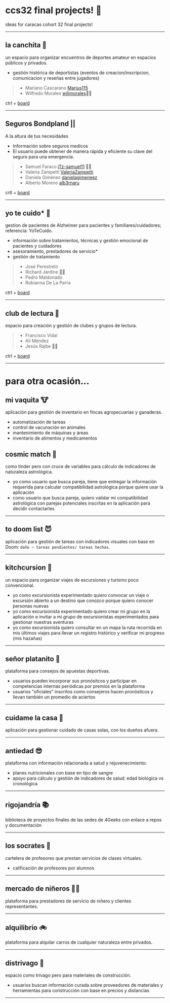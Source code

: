 # ccs32 final projects! 🎉

ideas for caracas cohort 32 final projects! 

-----

## la canchita  :goal_net:

un espacio para organizar encuentros de deportes amateur en espacios públicos y privados.
- gestión histórica de deportistas (eventos de creacion/inscripcion, comunicacion y reseñas entre jugadores)

> - Mariano Cascarano [Marius115](https://github.com/Marius115)
> - Wilfredo Morales [wiljmorales](https://github.com/wiljmorales)🐱‍👤

ctrl + [board](https://github.com/users/wiljmorales/projects/1)

-----

## Seguros Bondpland || 
A la altura de tus necesidades
- Información sobre seguros medicos
- El usuario puede obtener de manera rápida y eficiente su clave del seguro para una emergencia.
> - Samuel Faraco [iTz-samuel11](https://github.com/iTz-samuel11) 🐱‍👤
> - Valeria Zampetti [ValeriaZampetti](https://github.com/ValeriaZampetti)
> - Daniela Giménez [danielagimeneez](https://github.com/danielagimeneez)
> - Alberto Moreno [alb3rnaru](https://github.com/Alb3rnaru)

crtl + [board](https://github.com/users/iTz-samuel11/projects/2/views/1)

-----

## yo te cuido* 🏥

gestion de pacientes de Alzheimer para pacientes y familiares/cuidadores; referencia: YoTeCuido.
- información sobre tratamientos, técnicas y gestión emocional de pacientes y cuidadores
- asesoramiento, prestadores de servicio*
- gestión de tratamiento

> - José Perestrelo
> - Richard Jardine 🐱‍👤
> - Pedro Maldonado
> - Robianna De La Parra

ctrl + [board](https://github.com/users/rhjardine/projects/3/views/1)

-----

## club de lectura 📘

espacio para creación y gestión de clubes y grupos de lectura.

> - Francisco Vidal
> - Alí Méndez
> - Jesús Rajbe 🐱‍👤

ctrl + [board](https://github.com/users/jerajbe/projects/1)

-----

# para otra ocasión...

## mi vaquita 🐮

aplicación para gestión de inventario en fincas agropecuarias y ganaderas.
- automatización de tareas
- control de vacunación en animales
- mantenimiento de máquinas y áreas
- inventario de alimentos y medicamentos



## cosmic match 🌟

como tinder pero con cruce de variables para cálculo de indicadores de naturaleza astrológica.
- yo como usuario que busca pareja, tiene que entregar la información requerida para calcular compatibilidad astrológica porque quiere usar la aplicación
- como usuario que busca pareja, quiero validar mi compatibilidad astrológica con parejas potenciales inscritas en la aplicación para decidir contactarles

-----

## to doom list 😈

aplicación para gestión de tareas con indicadores visuales con base en Doom: `daño ~ tareas pendientes/ tareas hechas`.

-----

## kitchcursion 🌋

un espacio para organizar viajes de excursiones y turismo poco convencional.
- yo como excursionista experimentado quiero convocar un viaje o excursión abierto a un destino que conozco porque quiero conocer personas nuevas
- yo como excursionista experimentado quiero crear mi grupo en la aplicación e invitar a mi grupo de excursionistas experimentados para gestionar nuestras aventuras
- yo como excursionista quiero consultar en un mapa la ruta recorrida en mis últimos viajes para llevar un registro histórico y verificar mi progreso (mis hazañas)

-----

## señor platanito 🍌

plataforma para consejos de apuestas deportivas.
- usuarios pueden incorporar sus pronósitcos y participar en competencias internas periódicas por premios en la plataforma
- usuarios "oficiales" inscritos como consejeros hacen pronósitcos y llevan también un promedio de aciertos

-----

## cuidame la casa 🏡

aplicación para gestionar cuidado de casas solas, con los dueños afuera.

-----

## antiedad 😎

plataforma con información relacionada a salud y rejuvenecimiento:
- planes nutricionales con base en tipo de sangre
- apoyo para cálculo y gestión de indicadores de salud: edad biológica vs cronológica

-----

## rigojandría 📚

biblioteca de proyectos finales de las sedes de 4Geeks con enlace a repos y documentación

-----

## los socrates 🤯

cartelera de profesores que prestan servicios de clases virtuales.
- calificación de profesores por alumnos

-----

## mercado de niñeros 👶🏽

plataforma para prestadores de servicio de niñero y clientes representantes.

-----

## alquilibrio 🚲

plataforma para alquilar carros de cualquier naturaleza entre privados. 

-----

## distrivago 🔨

espacio como trivago pero para materiales de construcción.
- usuarios buscan información curada sobre proveedores de materiales y herramientas para construcción con base en precios y distancias

-----
